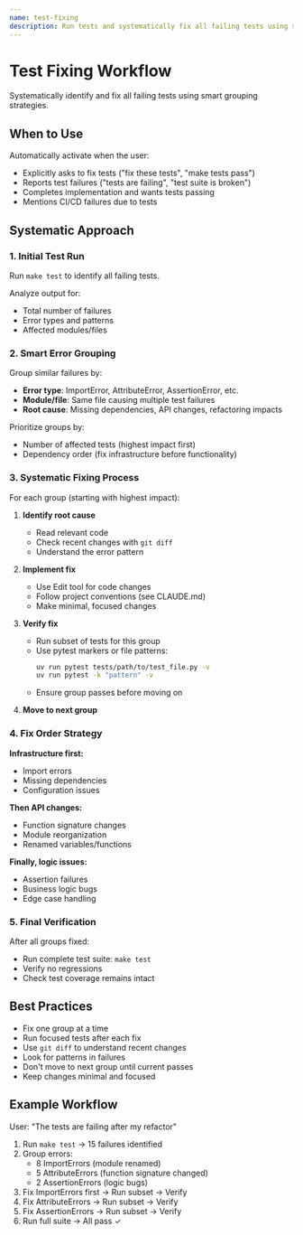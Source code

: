 ```yaml
---
name: test-fixing
description: Run tests and systematically fix all failing tests using smart error grouping. Use when user asks to fix failing tests, mentions test failures, runs test suite and failures occur, or requests to make tests pass. Activates on phrases like "fix the tests", "tests are failing", or "make the test suite green".
---
```


# Test Fixing Workflow

Systematically identify and fix all failing tests using smart grouping strategies.

## When to Use

Automatically activate when the user:
- Explicitly asks to fix tests ("fix these tests", "make tests pass")
- Reports test failures ("tests are failing", "test suite is broken")
- Completes implementation and wants tests passing
- Mentions CI/CD failures due to tests

## Systematic Approach

### 1. Initial Test Run

Run `make test` to identify all failing tests.

Analyze output for:
- Total number of failures
- Error types and patterns
- Affected modules/files

### 2. Smart Error Grouping

Group similar failures by:
- **Error type**: ImportError, AttributeError, AssertionError, etc.
- **Module/file**: Same file causing multiple test failures
- **Root cause**: Missing dependencies, API changes, refactoring impacts

Prioritize groups by:
- Number of affected tests (highest impact first)
- Dependency order (fix infrastructure before functionality)

### 3. Systematic Fixing Process

For each group (starting with highest impact):

1. **Identify root cause**
   - Read relevant code
   - Check recent changes with `git diff`
   - Understand the error pattern

2. **Implement fix**
   - Use Edit tool for code changes
   - Follow project conventions (see CLAUDE.md)
   - Make minimal, focused changes

3. **Verify fix**
   - Run subset of tests for this group
   - Use pytest markers or file patterns:
     ```bash
     uv run pytest tests/path/to/test_file.py -v
     uv run pytest -k "pattern" -v
     ```
   - Ensure group passes before moving on

4. **Move to next group**

### 4. Fix Order Strategy

**Infrastructure first:**
- Import errors
- Missing dependencies
- Configuration issues

**Then API changes:**
- Function signature changes
- Module reorganization
- Renamed variables/functions

**Finally, logic issues:**
- Assertion failures
- Business logic bugs
- Edge case handling

### 5. Final Verification

After all groups fixed:
- Run complete test suite: `make test`
- Verify no regressions
- Check test coverage remains intact

## Best Practices

- Fix one group at a time
- Run focused tests after each fix
- Use `git diff` to understand recent changes
- Look for patterns in failures
- Don't move to next group until current passes
- Keep changes minimal and focused

## Example Workflow

User: "The tests are failing after my refactor"

1. Run `make test` → 15 failures identified
2. Group errors:
   - 8 ImportErrors (module renamed)
   - 5 AttributeErrors (function signature changed)
   - 2 AssertionErrors (logic bugs)
3. Fix ImportErrors first → Run subset → Verify
4. Fix AttributeErrors → Run subset → Verify
5. Fix AssertionErrors → Run subset → Verify
6. Run full suite → All pass ✓
